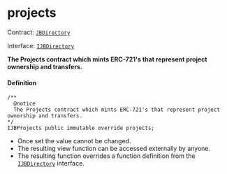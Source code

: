 # projects

Contract: [`JBDirectory`](/api/contracts/jbdirectory/README.md)​‌

Interface: [`IJBDirectory`](/api/interfaces/ijbdirectory.md)

**The Projects contract which mints ERC-721's that represent project ownership and transfers.**

#### Definition

```
/** 
  @notice 
  The Projects contract which mints ERC-721's that represent project ownership and transfers.
*/ 
IJBProjects public immutable override projects;
```

* Once set the value cannot be changed.
* The resulting view function can be accessed externally by anyone.
* The resulting function overrides a function definition from the [`IJBDirectory`](/api/interfaces/ijbdirectory.md) interface.
